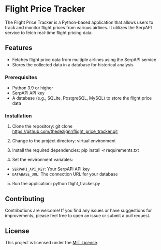 # Flight Price Tracker

The Flight Price Tracker is a Python-based application that allows users to track and monitor flight prices from various airlines. It utilizes the SerpAPI service to fetch real-time flight pricing data.

## Features

- Fetches flight price data from multiple airlines using the SerpAPI service
- Stores the collected data in a database for historical analysis

### Prerequisites

- Python 3.9 or higher
- SerpAPI API key
- A database (e.g., SQLite, PostgreSQL, MySQL) to store the flight price data

### Installation

1. Clone the repository:
git clone https://github.com/thedezignr/flight_price_tracker.git

2. Change to the project directory:
virtual environment

3. Install the required dependencies:
pip install -r requirements.txt

4. Set the environment variables:
- `SERPAPI_API_KEY`: Your SerpAPI API key
- `DATABASE_URL`: The connection URL for your database

5. Run the application:
python flight_tracker.py

## Contributing

Contributions are welcome! If you find any issues or have suggestions for improvements, please feel free to open an issue or submit a pull request.

## License

This project is licensed under the [MIT License](LICENSE).
